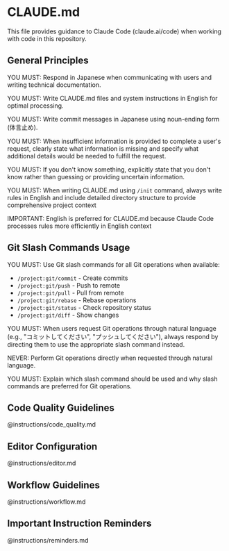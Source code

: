 # CLAUDE.md

This file provides guidance to Claude Code (claude.ai/code) when working
with code in this repository.

## General Principles

YOU MUST: Respond in Japanese when communicating with users and writing
technical documentation.

YOU MUST: Write CLAUDE.md files and system instructions in English for
optimal processing.

YOU MUST: Write commit messages in Japanese using noun-ending form (体言止め).

YOU MUST: When insufficient information is provided to complete a user's
request, clearly state what information is missing and specify what additional
details would be needed to fulfill the request.

YOU MUST: If you don't know something, explicitly state that you don't know
rather than guessing or providing uncertain information.

YOU MUST: When writing CLAUDE.md using `/init` command, always write rules in
English and include detailed directory structure to provide comprehensive
project context

IMPORTANT: English is preferred for CLAUDE.md because Claude Code processes
rules more efficiently in English context

## Git Slash Commands Usage

YOU MUST: Use Git slash commands for all Git operations when available:
- `/project:git/commit` - Create commits
- `/project:git/push` - Push to remote
- `/project:git/pull` - Pull from remote  
- `/project:git/rebase` - Rebase operations
- `/project:git/status` - Check repository status
- `/project:git/diff` - Show changes

YOU MUST: When users request Git operations through natural language (e.g., "コミットしてください", "プッシュしてください"), always respond by directing them to use the appropriate slash command instead.

NEVER: Perform Git operations directly when requested through natural language.

YOU MUST: Explain which slash command should be used and why slash commands are preferred for Git operations.

## Code Quality Guidelines

@instructions/code_quality.md

## Editor Configuration

@instructions/editor.md

## Workflow Guidelines

@instructions/workflow.md

## Important Instruction Reminders

@instructions/reminders.md

